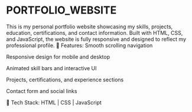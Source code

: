 # PORTFOLIO_WEBSITE
This is my personal portfolio website showcasing my skills, projects, education, certifications, and contact information. Built with HTML, CSS, and JavaScript, the website is fully responsive and designed to reflect my professional profile.
🚀 Features:
Smooth scrolling navigation

Responsive design for mobile and desktop

Animated skill bars and interactive UI

Projects, certifications, and experience sections

Contact form and social links

🔧 Tech Stack: HTML | CSS | JavaScript
